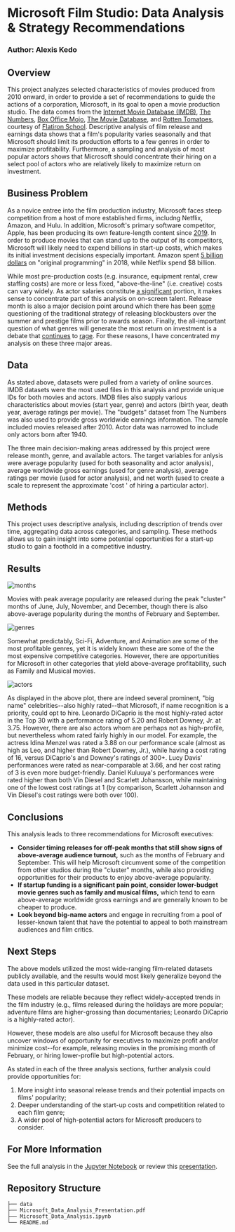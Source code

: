 # Microsoft Film Studio: Data Analysis & Strategy Recommendations
### Author: Alexis Kedo
## Overview
This project analyzes selected characteristics of movies produced from 2010 onward, in order to provide a set of recommendations to guide the actions of a corporation, Microsoft, in its goal to open a movie production studio. The data comes from the [Internet Movie Database (IMDB)](https://www.imdb.com/interfaces/), [The Numbers](https://www.the-numbers.com/), [Box Office Mojo](https://www.boxofficemojo.com/), [The Movie Database](https://www.themoviedb.org/?language=en-US), and [Rotten Tomatoes](https://www.rottentomatoes.com/), courtesy of [Flatiron School](https://flatironschool.com/). Descriptive analysis of film release and earnings data shows that a film's popularity varies seasonally and that Microsoft should limit its production efforts to a few genres in order to maximize profitability. Furthermore, a sampling and analysis of most popular actors shows that Microsoft should concentrate their hiring on a select pool of actors who are relatively likely to maximize return on investment. 
## Business Problem 
As a novice entree into the film production industry, Microsoft faces steep competition from a host of more established firms, includng Netflix, Amazon, and Hulu. In addition, Microsoft's primary software competitor, Apple, has been producing its own feature-length content since [2019](https://www.nytimes.com/2019/09/27/business/media/apple-movie-theaters.html). In order to produce movies that can stand up to the output of its competitors, Microsoft will likely need to expend billions in start-up costs, which makes its initial investment decisions especially important. Amazon spent [5 billion dollars](https://www.nasdaq.com/articles/does-amazon-profit-its-original-tv-shows-movies-2018-03-15) on "original programming" in 2018, while Netflix spend $8 billion. 

While most pre-production costs (e.g. insurance, equipment rental, crew staffing costs) are more or less fixed, "above-the-line"  (i.e. creative) costs can vary widely. As actor salaries constitute [a significant](https://www.forbes.com/sites/schuylermoore/2019/04/13/the-importance-of-film-budgets/?sh=2df1507727f5) portion, it makes sense to concentrate part of this analysis on on-screen talent. Release month is also a major decision point around which there has been [some](https://www.newyorker.com/magazine/2015/02/23/rethinking-seasonal-strategy) questioning of the traditional strategy of releasing blockbusters over the summer and prestige films prior to awards season. Finally, the all-important question of what genres will generate the most return on investment is a debate that [continues](https://grayll.medium.com/the-most-profitable-film-genres-e91d5fb4cfa5) to [rage](https://www.mentalfloss.com/article/68552/20-most-profitable-movies-all-time-based-return-investment). For these reasons, I have concentrated my analysis on these three major areas. 
## Data
As stated above, datasets were pulled from a variety of online sources. IMDB datasets were the most used files in this analysis and provide unique IDs for both movies and actors. IMDB files also supply various characteristics about movies (start year, genre) and actors (birth year, death year, average ratings per movie). The "budgets" dataset from The Numbers was also used to provide gross worldwide earnings information. The sample included movies released after 2010. Actor data was narrowed to include only actors born after 1940.

The three main decision-making areas addressed by this project were release month, genre, and available actors. The target variables for anlysis were average popularity (used for both seasonality and actor analysis), average worldwide gross earnings (used for genre analysis), average ratings per movie (used for actor analysis), and net worth (used to create a scale to represent the approximate 'cost ' of hiring a particular actor).
## Methods
This project uses descriptive analysis, including description of trends over time, aggregating data across categories, and sampling. These methods allows us to gain insight into some potential opportunities for a start-up studio to gain a foothold in a competitive industry. 
## Results

![months](https://user-images.githubusercontent.com/77643869/115327838-406b5480-a155-11eb-8987-ef54ffe8b5af.png)

Movies with peak average popularity are released during the peak "cluster" months of June, July, November, and December, though there is also above-average popularity during the months of February and September. 

![genres](https://user-images.githubusercontent.com/77643869/115327848-46f9cc00-a155-11eb-935f-9c9f561742b3.png)

Somewhat predictably, Sci-Fi, Adventure, and Animation are some of the most profitable genres, yet it is widely known these are some of the the most expensive competitive categories. However, there are opportunities for Microsoft in other categories that yield above-average profitability, such as Family and Musical movies. 

![actors](https://user-images.githubusercontent.com/77643869/115327930-6d1f6c00-a155-11eb-87e0-536e54930971.gif)

As displayed in the above plot, there are indeed several prominent, "big name" celebrities--also highly rated--that Microsoft, if name recognition is a priority, could opt to hire. Leonardo DiCaprio is the most highly-rated actor in the Top 30 with a performance rating of 5.20 and Robert Downey, Jr. at 3.75. However, there are also actors whom are perhaps not as high-profile, but nevertheless whom rated fairly highly in our model. For example, the actress Idina Menzel was rated a 3.88 on our performance scale (almost as high as Leo, and higher than Robert Downey, Jr.), while having a cost rating of 16, versus DiCaprio's and Downey's ratings of 300+. Lucy Davis' performances were rated as near-comparable at 3.66, and her cost rating of 3 is even more budget-friendly. Daniel Kuluuya's performances were rated higher than both Vin Diesel and Scarlett Johansson, while maintaining one of the lowest cost ratings at 1 (by comparison, Scarlett Johannson and Vin Diesel's cost ratings were both over 100).

## Conclusions 
This analysis leads to three recommendations for Microsoft executives: 
* **Consider timing releases for off-peak months that still show signs of above-average audience turnout,** such as the months of February and September. This will help Microsoft circumvent some of the competition from other studios during the "cluster" months, while also providing opportunities for their products to enjoy above-average popularity. 
* **If startup funding is a significant pain point, consider lower-budget movie genres such as family and musical films,** which tend to earn above-average worldwide gross earnings and are generally known to be cheaper to produce. 
* **Look beyond big-name actors** and engage in recruiting from a pool of lesser-known talent that have the potential to appeal to both mainstream audiences and film critics. 
## Next Steps
The above models utilized the most wide-ranging film-related datasets publicly available, and the results would most likely generalize beyond the data used in this particular dataset. 

These models are reliable because they  reflect widely-accepted trends in the film industry (e.g., films released during the holidays are more popular; adventure films are higher-grossing than documentaries; Leonardo DiCaprio is a highly-rated actor). 

However, these models are also useful for Microsoft because they also uncover windows of opportunity for executives to maximize profit and/or minimize cost--for example, releasing movies in the promising month of February, or hiring lower-profile but high-potential actors. 

As stated in each of the three analysis sections, further analysis could provide opportunities for:
1. More insight into seasonal release trends and their potential impacts on films' popularity;
2. Deeper understanding of the start-up costs and competitition related to each film genre;
3. A wider pool of high-potential actors for Microsoft producers to consider. 
## For More Information 
See the full analysis in the [Jupyter Notebook](./Microsoft_Data_Analysis.ipynb) or review this [presentation](https://github.com/alexiskedo/MicrosoftMovieAnalysis/blob/main/Microsoft_Data_Analysis_Presentation.pdf). 

## Repository Structure

```
├── data
├── Microsoft_Data_Analysis_Presentation.pdf
├── Microsoft_Data_Analysis.ipynb
└── README.md
```
